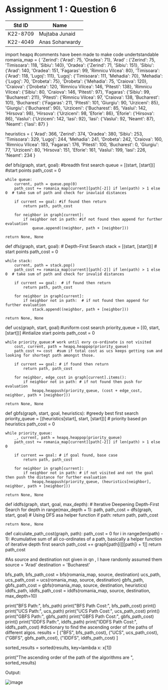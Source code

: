 # Assignment 1 : Question 6
|Std ID|Name|
|------|-|
|K22-8709|Mujtaba Junaid|
|K22-4049|Anas Soharwardy|

import heapq
#comments have been made to make code undertstandable
romania_map = {
    'Zerind': {'Arad': 75, 'Oradea': 71},
    'Arad' : {'Zerind': 75, 'Timisoara': 118, 'Sibiu': 140},
    'Oradea': {'Zerind': 71, 'Sibiu': 151},
    'Sibiu': {'Arad': 140, 'Oradea': 151, 'Fagaras': 99, 'Rimnicu Vilcea': 80},
    'Timisoara': {'Arad': 118, 'Lugoj': 111},
    'Lugoj': {'Timisoara': 111, 'Mehadia': 70},
    'Mehadia': {'Lugoj': 70, 'Drobeta': 75},
    'Drobeta': {'Mehadia': 75, 'Craiova': 120},
    'Craiova': {'Drobeta': 120, 'Rimnicu Vilcea': 146, 'Pitesti': 138},
    'Rimnicu Vilcea': {'Sibiu': 80, 'Craiova': 146, 'Pitesti': 97},
    'Fagaras': {'Sibiu': 99, 'Bucharest': 211},
    'Pitesti': {'Rimnicu Vilcea': 97, 'Craiova': 138, 'Bucharest': 101},
    'Bucharest': {'Fagaras': 211, 'Pitesti': 101, 'Giurgiu': 90, 'Urziceni': 85},
    'Giurgiu': {'Bucharest': 90},
    'Urziceni': {'Bucharest': 85, 'Vaslui': 142, 'Hirsova': 98},
    'Hirsova': {'Urziceni': 98, 'Eforie': 86},
    'Eforie': {'Hirsova': 86},
    'Vaslui': {'Urziceni': 142, 'Iasi': 92},
    'Iasi': {'Vaslui': 92, 'Neamt': 87},
    'Neamt': {'Iasi': 87}
} 



heuristics = {
    'Arad': 366,
    'Zerind': 374,
    'Oradea': 380,
    'Sibiu': 253,
    'Timisoara': 329,
    'Lugoj': 244,
    'Mehadia': 241,
    'Drobeta': 242,
    'Craiova': 160,
    'Rimnicu Vilcea': 193,
    'Fagaras': 176,
    'Pitesti': 100,
    'Bucharest': 0,
    'Giurgiu': 77,
    'Urziceni': 80,
    'Hirsova': 151,
    'Eforie': 161,
    'Vaslui': 199,
    'Iasi': 226,
    'Neamt': 234
}

def bfs(graph, start, goal): #breadth first search
    queue = [(start, [start])] #start points
    path_cost = 0

    while queue:
        current, path = queue.pop(0)
        path_cost += romania_map[current][path[-2]] if len(path) > 1 else 0  # take sum of path and check for inavlaid distances

        if current == goal: #if found then return
            return path, path_cost

        for neighbor in graph[current]:
            if neighbor not in path: #if not found then append for further evaluation
                queue.append((neighbor, path + [neighbor]))

    return None, None
def dfs(graph, start, goal):  # Depth-First Search
    stack = [(start, [start])]  # start points
    path_cost = 0

    while stack:
        current, path = stack.pop()
        path_cost += romania_map[current][path[-2]] if len(path) > 1 else 0  # take sum of path and check for invalid distances

        if current == goal:  # if found then return
            return path, path_cost

        for neighbor in graph[current]:
            if neighbor not in path:  # if not found then append for further evaluation
                stack.append((neighbor, path + [neighbor]))

    return None, None
def ucs(graph, start, goal):#uniform cost search
    priority_queue = [(0, start, [start])] #intialize start points 
    path_cost = 0

    while priority_queue:# work until evry co-ordinate is not visited
        cost, current, path = heapq.heappop(priority_queue)
        path_cost += cost  #sum if total cost as ucs keeps getting sum and looking for shortegt path amongst those.

        if current == goal: # if found then return 
            return path, path_cost

        for neighbor, edge_cost in graph[current].items():
            if neighbor not in path: # if not found then push for evaluation
                heapq.heappush(priority_queue, (cost + edge_cost, neighbor, path + [neighbor]))

    return None, None

def gbfs(graph, start, goal, heuristics): #greedy best first search
    priority_queue = [(heuristics[start], start, [start])] # priority based pn heuristics
    path_cost = 0

    while priority_queue:
        _, current, path = heapq.heappop(priority_queue)
        path_cost += romania_map[current][path[-2]] if len(path) > 1 else 0

        if current == goal: # if goal found, base case
            return path, path_cost

        for neighbor in graph[current]:
            if neighbor not in path: # if not visited and not the goal then push the distance for further evaluation
                heapq.heappush(priority_queue, (heuristics[neighbor], neighbor, path + [neighbor]))

    return None, None

def iddfs(graph, start, goal, max_depth):  # Iterative Deepening Depth-First Search
    for depth in range(max_depth + 1):
        path, path_cost = dfs(graph, start, goal)  # Using DFS asa helper function
        if path:
            return path, path_cost

    return None, None


def calculate_path_cost(graph, path):
    path_cost = 0
    for i in range(len(path) - 1):
        #cumulative sum of all co-ordinates of a path, basically a helper function of iterative depth first search
        path_cost += graph[path[i]][path[i + 1]]
    return path_cost



#As source and destination not given in qn , I have randomly assumed them
source = 'Arad' 
destination = 'Bucharest'

bfs_path, bfs_path_cost = bfs(romania_map, source, destination)
ucs_path, ucs_path_cost = ucs(romania_map, source, destination)
gbfs_path, gbfs_path_cost = gbfs(romania_map, source, destination, heuristics)
iddfs_path, iddfs_path_cost = iddfs(romania_map, source, destination, max_depth=10)

print("BFS Path:", bfs_path)
print("BFS Path Cost:", bfs_path_cost)
print()
print("UCS Path:", ucs_path)
print("UCS Path Cost:", ucs_path_cost)
print()
print("GBFS Path:", gbfs_path)
print("GBFS Path Cost:", gbfs_path_cost)
print()
print("IDDFS Path:", iddfs_path)
print("IDDFS Path Cost:", iddfs_path_cost)
#dictionary to find the ascending order of the paths of different algos.
results = [
    ("BFS",  bfs_path_cost),
    ("UCS", ucs_path_cost),
    ("GBFS", gbfs_path_cost),
    ("IDDFS", iddfs_path_cost)
]

sorted_results = sorted(results, key=lambda x: x[1])

print("The ascending order of the path of the algorithms are ", sorted_results)

Output:

![image](https://github.com/NUCES-Khi/assign1-7questions-anas-mujtaba/assets/160864816/15de1b0a-25d4-4e13-9d48-6df5e9f2f269)
 

